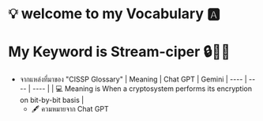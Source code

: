 # 💡 welcome to my Vocabulary 🅰️

# My Keyword is Stream-ciper 🔒🔑📜
- จากแหล่งที่มาของ "CISSP Glossary"
    | Meaning | Chat GPT | Gemini
    | ---- | ---- | ---- |
    | 💻 Meaning is When a cryptosystem performs its encryption on bit-by-bit basis |
    - 🖋️ ควมหมายจาก Chat GPT

